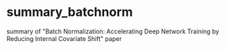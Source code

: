 # summary_batchnorm
summary of "Batch Normalization: Accelerating Deep Network Training by Reducing Internal Covariate Shift" paper
